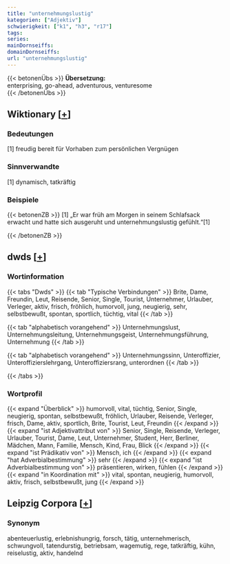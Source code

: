 ```yaml
---
title: "unternehmungslustig"
kategorien: ["Adjektiv"]
schwierigkeit: ["k1", "h3", "r17"]
tags:
series:
mainDornseiffs:
domainDornseiffs:
url: "unternehmungslustig"
---
```


{{< betonenÜbs >}}
**Übersetzung:**  
enterprising, go-ahead, adventurous, venturesome  
{{< /betonenÜbs >}}

## Wiktionary [[+](https://de.wiktionary.org/wiki/unternehmungslustig)]

### Bedeutungen
[1] freudig bereit für Vorhaben zum persönlichen Vergnügen  

### Sinnverwandte
[1] dynamisch, tatkräftig  

### Beispiele
{{< betonenZB >}}
[1] „Er war früh am Morgen in seinem Schlafsack erwacht und hatte sich ausgeruht und unternehmungslustig gefühlt.“[1]  

{{< /betonenZB >}}


## dwds [[+](https://www.dwds.de/wb/unternehmungslustig)]

### Wortinformation
{{< tabs "Dwds" >}}
{{< tab "Typische Verbindungen" >}}
Brite, Dame, Freundin, Leut, Reisende, Senior, Single, Tourist, Unternehmer, Urlauber, Verleger, aktiv, frisch, fröhlich, humorvoll, jung, neugierig, sehr, selbstbewußt, spontan, sportlich, tüchtig, vital
{{< /tab >}}

{{< tab "alphabetisch vorangehend" >}}
Unternehmungslust, Unternehmungsleitung, Unternehmungsgeist, Unternehmungsführung, Unternehmung
{{< /tab >}}

{{< tab "alphabetisch vorangehend" >}}
Unternehmungssinn, Unteroffizier, Unteroffizierslehrgang, Unteroffiziersrang, unterordnen
{{< /tab >}}

{{< /tabs >}}

### Wortprofil
{{< expand "Überblick" >}} humorvoll, vital, tüchtig, Senior, Single, neugierig, spontan, selbstbewußt, fröhlich, Urlauber, Reisende, Verleger, frisch, Dame, aktiv, sportlich, Brite, Tourist, Leut, Freundin {{< /expand >}}
{{< expand "ist Adjektivattribut von" >}} Senior, Single, Reisende, Verleger, Urlauber, Tourist, Dame, Leut, Unternehmer, Student, Herr, Berliner, Mädchen, Mann, Familie, Mensch, Kind, Frau, Blick {{< /expand >}}
{{< expand "ist Prädikativ von" >}} Mensch, ich {{< /expand >}}
{{< expand "hat Adverbialbestimmung" >}} sehr {{< /expand >}}
{{< expand "ist Adverbialbestimmung von" >}} präsentieren, wirken, fühlen {{< /expand >}}
{{< expand "in Koordination mit" >}} vital, spontan, neugierig, humorvoll, aktiv, frisch, selbstbewußt, jung {{< /expand >}}

## Leipzig Corpora [[+](https://corpora.uni-leipzig.de/en/res?word=unternehmungslustig&corpusId=deu_newscrawl-public_2018)]


### Synonym
abenteuerlustig, erlebnishungrig, forsch, tätig, unternehmerisch, schwungvoll, tatendurstig, betriebsam, wagemutig, rege, tatkräftig, kühn, reiselustig, aktiv, handelnd

